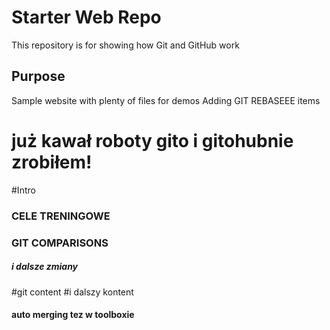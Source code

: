 # Starter Web Repo

This repository is for showing how Git and GitHub work

## Purpose

Sample website with plenty of files for demos
Adding GIT REBASEEE items
# już kawał roboty gito i gitohubnie zrobiłem!
#Intro

### CELE TRENINGOWE


### GIT COMPARISONS
##### i dalsze zmiany
#git content
#i dalszy kontent


#### auto merging tez w toolboxie
